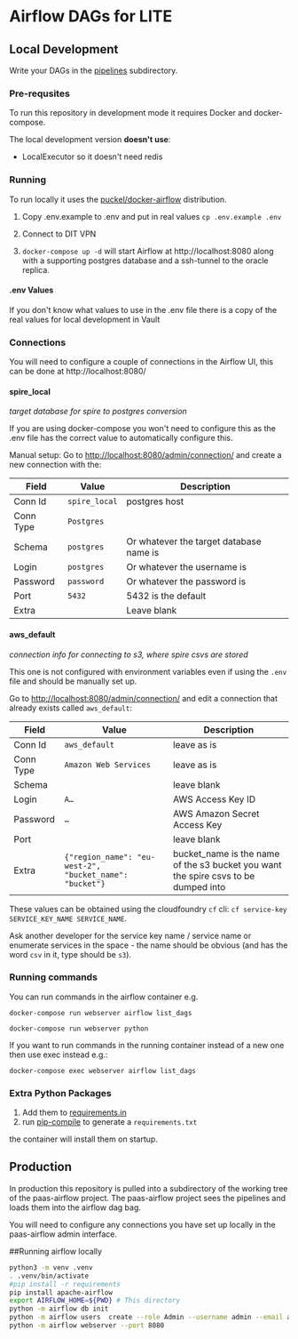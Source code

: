 # Airflow DAGs for LITE

## Local Development

Write your DAGs in the [pipelines](./pipelines) subdirectory.

### Pre-requsites

To run this repository in development mode it requires Docker and docker-compose.

The local development version **doesn't use**:

- LocalExecutor so it doesn't need redis

### Running

To run locally it uses the [puckel/docker-airflow](https://github.com/puckel/docker-airflow)
distribution.

1. Copy .env.example to .env and put in real values
   `cp .env.example .env`

2. Connect to DIT VPN

3. `docker-compose up -d` will start Airflow at http://localhost:8080 along with a
   supporting postgres database and a ssh-tunnel to the oracle replica.

#### .env Values

If you don't know what values to use in the .env file there is a copy of the
real values for local development in Vault

### Connections

You will need to configure a couple of connections in the Airflow UI, this can
be done at http://localhost:8080/

#### spire_local

_target database for spire to postgres conversion_

If you are using docker-compose you won't need to configure this as the .env file
has the correct value to automatically configure this.

Manual setup:
Go to [http://localhost:8080/admin/connection/](http://localhost:8080/admin/connection/) and create a
new connection with the:

| Field     | Value         | Description                             |
| --------- | ------------- | --------------------------------------- |
| Conn Id   | `spire_local` | postgres host                           |
| Conn Type | `Postgres`    |                                         |
| Schema    | `postgres`    | Or whatever the target database name is |
| Login     | `postgres`    | Or whatever the username is             |
| Password  | `password`    | Or whatever the password is             |
| Port      | `5432`        | 5432 is the default                     |
| Extra     |               | Leave blank                             |

#### aws_default

_connection info for connecting to s3, where spire csvs are stored_

This one is not configured with environment variables even if using the `.env` file and should be
manually set up.

Go to [http://localhost:8080/admin/connection/](http://localhost:8080/admin/connection/) and edit a
connection that already exists called `aws_default`:

| Field     | Value                                                   | Description                                                                        |
| --------- | ------------------------------------------------------- | ---------------------------------------------------------------------------------- |
| Conn Id   | `aws_default`                                           | leave as is                                                                        |
| Conn Type | `Amazon Web Services`                                   | leave as is                                                                        |
| Schema    |                                                         | leave blank                                                                        |
| Login     | `A…`                                                    | AWS Access Key ID                                                                  |
| Password  | `…`                                                     | AWS Amazon Secret Access Key                                                       |
| Port      |                                                         | leave blank                                                                        |
| Extra     | `{"region_name": "eu-west-2", "bucket_name": "bucket"}` | bucket_name is the name of the s3 bucket you want the spire csvs to be dumped into |

These values can be obtained using the cloudfoundry `cf` cli:
`cf service-key SERVICE_KEY_NAME SERVICE_NAME`.

Ask another developer for the service key name / service name
or enumerate services in the space - the name should be obvious
(and has the word `csv` in it, type should be `s3`).

### Running commands

You can run commands in the airflow container e.g.

`docker-compose run webserver airflow list_dags`

`docker-compose run webserver python`

If you want to run commands in the running container instead of a new one then
use exec instead e.g.:

`docker-compose exec webserver airflow list_dags`

### Extra Python Packages

1. Add them to [requirements.in](./requirements.in)
2. run [pip-compile](https://github.com/jazzband/pip-tools) to generate a `requirements.txt`

the container will
install them on startup.

## Production

In production this repository is pulled into a subdirectory of the working tree
of the paas-airflow project. The paas-airflow project sees the pipelines and
loads them into the airflow dag bag.

You will need to configure any connections you have set up locally in the paas-airflow
admin interface.

##Running airflow locally

```bash
python3 -m venv .venv
. .venv/bin/activate
#pip install -r requirements
pip install apache-airflow
export AIRFLOW_HOME=${PWD} # This directory
python -m airflow db init
python -m airflow users  create --role Admin --username admin --email admin --firstname admin --lastname admin --password admin
python -m airflow webserver --port 8080
```